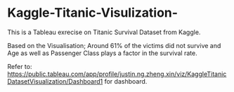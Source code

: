 # Kaggle-Titanic-Visulization-

This is a Tableau exrecise on Titanic Survival Dataset from Kaggle.

Based on the Visualisation; Around 61% of the victims did not survive and Age as well as Passenger Class plays a factor in the survival rate.

Refer to: https://public.tableau.com/app/profile/justin.ng.zheng.xin/viz/KaggleTitanicDatasetVisualization/Dashboard1 for dashboard.

